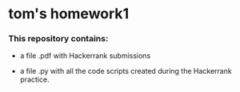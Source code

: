 # tom's homework1

### This repository contains:

* a file .pdf with Hackerrank submissions 

* a file .py with all the code scripts created during the Hackerrank practice.
